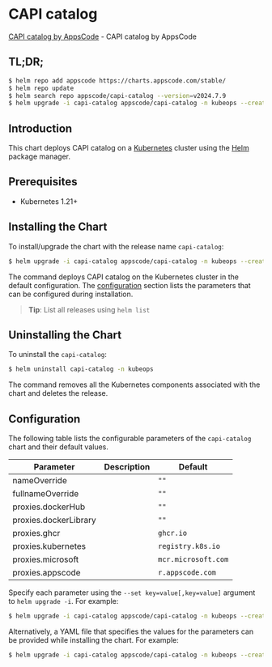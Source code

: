 # CAPI catalog

[CAPI catalog by AppsCode](https://github.com/ops-center/capi-ops-manager) - CAPI catalog by AppsCode

## TL;DR;

```bash
$ helm repo add appscode https://charts.appscode.com/stable/
$ helm repo update
$ helm search repo appscode/capi-catalog --version=v2024.7.9
$ helm upgrade -i capi-catalog appscode/capi-catalog -n kubeops --create-namespace --version=v2024.7.9
```

## Introduction

This chart deploys CAPI catalog on a [Kubernetes](http://kubernetes.io) cluster using the [Helm](https://helm.sh) package manager.

## Prerequisites

- Kubernetes 1.21+

## Installing the Chart

To install/upgrade the chart with the release name `capi-catalog`:

```bash
$ helm upgrade -i capi-catalog appscode/capi-catalog -n kubeops --create-namespace --version=v2024.7.9
```

The command deploys CAPI catalog on the Kubernetes cluster in the default configuration. The [configuration](#configuration) section lists the parameters that can be configured during installation.

> **Tip**: List all releases using `helm list`

## Uninstalling the Chart

To uninstall the `capi-catalog`:

```bash
$ helm uninstall capi-catalog -n kubeops
```

The command removes all the Kubernetes components associated with the chart and deletes the release.

## Configuration

The following table lists the configurable parameters of the `capi-catalog` chart and their default values.

|       Parameter       | Description |            Default             |
|-----------------------|-------------|--------------------------------|
| nameOverride          |             | <code>""</code>                |
| fullnameOverride      |             | <code>""</code>                |
| proxies.dockerHub     |             | <code>""</code>                |
| proxies.dockerLibrary |             | <code>""</code>                |
| proxies.ghcr          |             | <code>ghcr.io</code>           |
| proxies.kubernetes    |             | <code>registry.k8s.io</code>   |
| proxies.microsoft     |             | <code>mcr.microsoft.com</code> |
| proxies.appscode      |             | <code>r.appscode.com</code>    |


Specify each parameter using the `--set key=value[,key=value]` argument to `helm upgrade -i`. For example:

```bash
$ helm upgrade -i capi-catalog appscode/capi-catalog -n kubeops --create-namespace --version=v2024.7.9 --set proxies.ghcr=ghcr.io
```

Alternatively, a YAML file that specifies the values for the parameters can be provided while
installing the chart. For example:

```bash
$ helm upgrade -i capi-catalog appscode/capi-catalog -n kubeops --create-namespace --version=v2024.7.9 --values values.yaml
```
